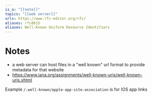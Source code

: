 ```yaml
---
is_a: "[[note]]"
topics: "[[web server]]"
urls: https://www.rfc-editor.org/rfc/
aliases: rfc8615
aliases: Well-Known Uniform Resource Identifiers
---
```



# Notes
- a web server can host files in a "well known" url format to provide metadata for that website
- https://www.iana.org/assignments/well-known-uris/well-known-uris.xhtml

Example
`/.well-known/apple-app-site-association` is for IOS app links
